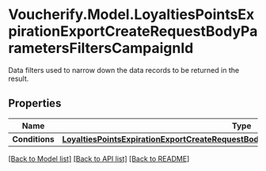 # Voucherify.Model.LoyaltiesPointsExpirationExportCreateRequestBodyParametersFiltersCampaignId
Data filters used to narrow down the data records to be returned in the result.

## Properties

Name | Type | Description | Notes
------------ | ------------- | ------------- | -------------
**Conditions** | [**LoyaltiesPointsExpirationExportCreateRequestBodyParametersFiltersCampaignIdConditions**](LoyaltiesPointsExpirationExportCreateRequestBodyParametersFiltersCampaignIdConditions.md) |  | [optional] 

[[Back to Model list]](../../README.md#documentation-for-models) [[Back to API list]](../../README.md#documentation-for-api-endpoints) [[Back to README]](../../README.md)

